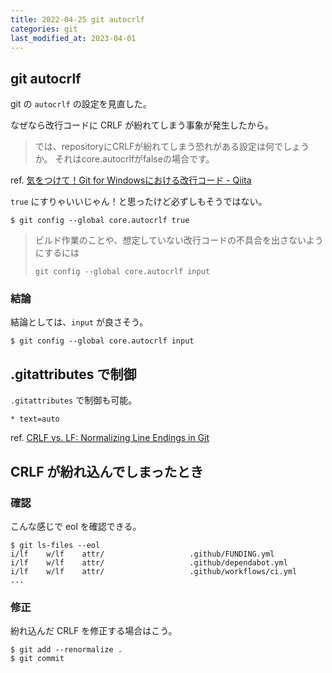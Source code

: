```yaml
---
title: 2022-04-25 git autocrlf
categories: git
last_modified_at: 2023-04-01
---
```


## git autocrlf

git の `autocrlf` の設定を見直した。

なぜなら改行コードに CRLF が紛れてしまう事象が発生したから。

> では、repositoryにCRLFが紛れてしまう恐れがある設定は何でしょうか。 それはcore.autocrlfがfalseの場合です。

ref. [気をつけて！Git for Windowsにおける改行コード - Qiita](https://qiita.com/uggds/items/00a1974ec4f115616580)

`true` にすりゃいいじゃん！と思ったけど必ずしもそうではない。

```console
$ git config --global core.autocrlf true
```

> ビルド作業のことや、想定していない改行コードの不具合を出さないようにするには
> 
> ```
> git config --global core.autocrlf input
> ```

### 結論

結論としては、`input` が良さそう。

```console
$ git config --global core.autocrlf input
```

## .gitattributes で制御

`.gitattributes` で制御も可能。

```
* text=auto
```

ref. [CRLF vs. LF: Normalizing Line Endings in Git](https://www.aleksandrhovhannisyan.com/blog/crlf-vs-lf-normalizing-line-endings-in-git/)

## CRLF が紛れ込んでしまったとき

### 確認

こんな感じで eol を確認できる。

```console
$ git ls-files --eol
i/lf    w/lf    attr/                 	.github/FUNDING.yml
i/lf    w/lf    attr/                 	.github/dependabot.yml
i/lf    w/lf    attr/                 	.github/workflows/ci.yml
...
```

### 修正

紛れ込んだ CRLF を修正する場合はこう。

```console
$ git add --renormalize .
$ git commit
```
